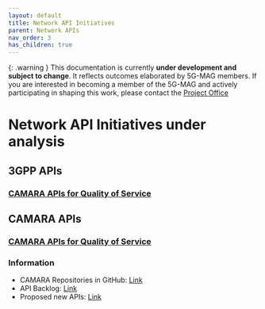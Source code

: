 ```yaml
---
layout: default
title: Network API Initiatives
parent: Network APIs
nav_order: 3
has_children: true
---
```


{: .warning }
This documentation is currently **under development and subject to change**. It reflects outcomes elaborated by 5G-MAG members. If you are interested in becoming a member of the 5G-MAG and actively participating in shaping this work, please contact the [Project Office](https://www.5g-mag.com/contact)

# Network API Initiatives under analysis

## 3GPP APIs

### [CAMARA APIs for Quality of Service](https://jordijoangimenez.github.io/Tech/pages/Network_APIs/Content_Production/3GPP_APIs_QoS.html)

## CAMARA APIs

### [CAMARA APIs for Quality of Service](https://jordijoangimenez.github.io/Tech/pages/Network_APIs/Content_Production/CAMARA_APIs_QoS.html)

### Information
- CAMARA Repositories in GitHub: [Link](https://github.com/orgs/camaraproject/repositories?q=sort%3Aname-asc)
- API Backlog: [Link](https://github.com/camaraproject/WorkingGroups/blob/main/APIBacklog/documentation/APIbacklog.md)
- Proposed new APIs: [Link](https://github.com/camaraproject/WorkingGroups/pulls)

